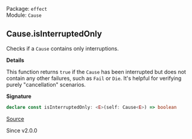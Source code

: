 Package: `effect`<br />
Module: `Cause`<br />

## Cause.isInterruptedOnly

Checks if a `Cause` contains only interruptions.

**Details**

This function returns `true` if the `Cause` has been interrupted but does not
contain any other failures, such as `Fail` or `Die`. It's helpful for
verifying purely "cancellation" scenarios.

**Signature**

```ts
declare const isInterruptedOnly: <E>(self: Cause<E>) => boolean
```

[Source](https://github.com/Effect-TS/effect/tree/main/packages/effect/src/Cause.ts#L804)

Since v2.0.0